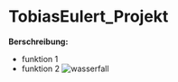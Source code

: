 # TobiasEulert_Projekt

**Berschreibung:**

- funktion 1
- funktion 2
![wasserfall][def]

[def]: DSC04871.jpg